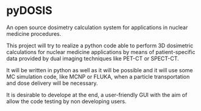 # pyDOSIS
An open source dosimetry calculation system for applications in nuclear medicine procedures.

This project will try to realize a python code able to perform 3D dosimetric calculations for nuclear medicine applications by means of patient-specific data provided by dual imaging techniques like PET-CT or SPECT-CT.

It will be written in python as well as it will be possible and it will use some MC simulation code, like MCNP or FLUKA, when a particle transportation and dose delivery will be necessary.

It is desirable to develope at the end, a user-friendly GUI with the aim of allow the code testing by non developing users.
